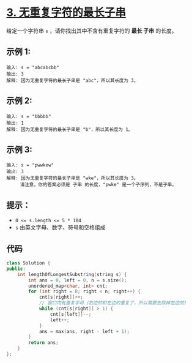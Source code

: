 # [3. 无重复字符的最长子串](https://leetcode.cn/problems/longest-substring-without-repeating-characters/)

给定一个字符串 `s` ，请你找出其中不含有重复字符的 **最长 子串** 的长度。

## **示例 1:**

```
输入: s = "abcabcbb"
输出: 3 
解释: 因为无重复字符的最长子串是 "abc"，所以其长度为 3。
```

## **示例 2:**

```
输入: s = "bbbbb"
输出: 1
解释: 因为无重复字符的最长子串是 "b"，所以其长度为 1。
```

## **示例 3:**

```
输入: s = "pwwkew"
输出: 3
解释: 因为无重复字符的最长子串是 "wke"，所以其长度为 3。
     请注意，你的答案必须是 子串 的长度，"pwke" 是一个子序列，不是子串。
```

## **提示：**

- `0 <= s.length <= 5 * 104`
- `s` 由英文字母、数字、符号和空格组成

## 代码

```cpp
class Solution {
public:
    int lengthOfLongestSubstring(string s) {
        int ans = 0, left = 0, n = s.size();
        unordered_map<char, int> cnt;
        for (int right = 0; right < n; right++) {
            cnt[s[right]]++;
            // 窗口内有重复字母（右边的和左边的重复了，所以需要去除掉左边的）
            while (cnt[s[right]] > 1) {
                cnt[s[left]]--;
                left++;
            }
            ans = max(ans, right - left + 1);
        }
        return ans;
    }
};
```

